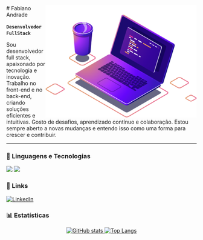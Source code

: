 <img src="./Images/computer-illustration.png" min-width="400px" max-width="420px" width="400px" align="right" >
# Fabiano Andrade

**`Desenvolvedor FullStack`**

Sou desenvolvedor full stack, apaixonado por tecnologia e inovação. Trabalho no front-end e no back-end, criando soluções eficientes e intuitivas. Gosto de desafios, aprendizado contínuo e colaboração. Estou sempre aberto a novas mudanças e entendo isso como uma forma para crescer e contribuir.

<!-- <p align="left">
    <a href="https://www.linkedin.com/in/fabiano-andrade-13118475/">
        <img 
            alt="" 
            title="" 
            src="https://custom-icon-badges.demolab.com/github/stars/fabiano-andrade?color=236ad3&style=for-the-badge&labelColor=1155ba&logo=li&label=Linkdin"
        />
    </a>
    <a href="https://github.com/fabianoAndrad?tab=followers">
        <img 
            alt="Seguidores" 
            title="Me siga no GitHub" 
            src="https://custom-icon-badges.demolab.com/github/followers/fabianoAndrad?color=236ad3&labelColor=1155ba&style=for-the-badge&logo=github&label=Seguidores&logoColor=white"
        />
    </a>
</p> -->

---

### 🤖 Linguagens e Tecnologias

<p align="left">
    <img src="https://skillicons.dev/icons?i=html,css,js,ts,cs,angular,net,react,tailwind" />
    <img width="50px" src="https://raw.githubusercontent.com/marwin1991/profile-technology-icons/refs/heads/main/icons/blazor.png" 
    />
</p>

### 🔗 Links
[![LinkedIn](https://skillicons.dev/icons?i=linkedin)](https://www.linkedin.com/in/fabiano-andrade-13118475/)


### 📊 Estatísticas

<p align="center">
  <a href="https://github.com/fabianoandrad" text-decoration="none">
    <img height="175" alt="GitHub stats" src="https://github-readme-stats.vercel.app/api?username=fabianoandrad&show_icons=true&include_all_commits=true&text_bold=false&ring_color=f5dd42&count_private=true&title_color=cdd9e5&rank_icon=github&text_color=cdd9e5&icon_color=768390&bg_color=22272E&hide_border=true&hide_title=true"/>
  </a>
  <a href="https://github.com/fabianoandrad?tab=repositories">
    <img height="175" alt="Top Langs" src="https://github-readme-stats.vercel.app/api/top-langs/?username=fabianoandrad&layout=compact&langs_count=8&title_color=cdd9e5&text_color=cdd9e5&icon_color=768390&bg_color=22272E&hide_border=true&hide_title=true"/>
  </a>
</p>


<!-- <br clear="both">
<div align="center">
    <img src="https://raw.githubusercontent.com/MiroslavKolosnjaji/MiroslavKolosnjaji/output/snake.svg" alt="Snake animation" />
</div> -->

